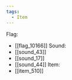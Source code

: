 ```yaml
---
tags:
  - Item
---
```

Flag:
- [[flag_10166]]
Sound:
- [[sound_43]]
- [[sound_17]]
- [[sound_44]]
Item:
- [[item_510]]
